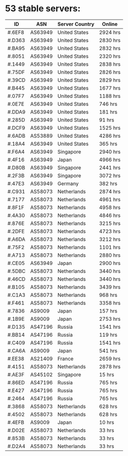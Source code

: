 # 53 stable servers:

| ID | ASN | Server Country | Online |
| ------ | ------ | ------ | ------ |
| #.6EF8 | AS63949 | United States | 2924 hrs |
| #.D363 | AS63949 | United States | 2830 hrs |
| #.BA95 | AS63949 | United States | 2832 hrs |
| #.8051 | AS63949 | United States | 2320 hrs |
| #.1449 | AS63949 | United States | 2838 hrs |
| #.75DF | AS63949 | United States | 2826 hrs |
| #.39CD | AS63949 | United States | 2829 hrs |
| #.B445 | AS63949 | United States | 1677 hrs |
| #.07F7 | AS63949 | United States | 1188 hrs |
| #.0E7E | AS63949 | United States | 746 hrs |
| #.DDA9 | AS63949 | United States | 181 hrs |
| #.285D | AS63949 | United States | 91 hrs |
| #.DCF9 | AS63949 | United States | 1525 hrs |
| #.6ADB | AS53889 | United States | 4286 hrs |
| #.18A4 | AS63949 | United States | 365 hrs |
| #.F6A4 | AS63949 | Singapore | 2940 hrs |
| #.4F16 | AS63949 | Japan | 4966 hrs |
| #.D80B | AS63949 | Singapore | 2441 hrs |
| #.2F3B | AS63949 | Singapore | 3072 hrs |
| #.47E3 | AS63949 | Germany | 382 hrs |
| #.C931 | AS58073 | Netherlands | 2874 hrs |
| #.7177 | AS58073 | Netherlands | 4961 hrs |
| #.8F1F | AS58073 | Netherlands | 4958 hrs |
| #.4A30 | AS58073 | Netherlands | 4846 hrs |
| #.876E | AS58073 | Netherlands | 3215 hrs |
| #.2DFE | AS58073 | Netherlands | 4723 hrs |
| #.A6DA | AS58073 | Netherlands | 3212 hrs |
| #.75F2 | AS58073 | Netherlands | 1101 hrs |
| #.A713 | AS58073 | Netherlands | 2880 hrs |
| #.CE05 | AS63949 | Japan | 2900 hrs |
| #.5DBC | AS58073 | Netherlands | 3440 hrs |
| #.46CD | AS58073 | Netherlands | 3440 hrs |
| #.B105 | AS58073 | Netherlands | 3439 hrs |
| #.C1A3 | AS58073 | Netherlands | 968 hrs |
| #.F461 | AS58073 | Netherlands | 3358 hrs |
| #.7836 | AS9009 | Japan | 157 hrs |
| #.1B9E | AS9009 | Japan | 2753 hrs |
| #.D135 | AS47196 | Russia | 1541 hrs |
| #.BB14 | AS47196 | Russia | 119 hrs |
| #.C409 | AS47196 | Russia | 1541 hrs |
| #.CA6A | AS9009 | Japan | 541 hrs |
| #.EE38 | AS21409 | France | 2659 hrs |
| #.4151 | AS58073 | Netherlands | 2878 hrs |
| #.AE3F | AS45102 | Singapore | 15 hrs |
| #.86ED | AS47196 | Russia | 765 hrs |
| #.E427 | AS47196 | Russia | 765 hrs |
| #.2464 | AS47196 | Russia | 765 hrs |
| #.3868 | AS58073 | Netherlands | 628 hrs |
| #.4502 | AS58073 | Netherlands | 628 hrs |
| #.4EFB | AS9009 | Japan | 10 hrs |
| #.D02E | AS58073 | Netherlands | 33 hrs |
| #.853B | AS58073 | Netherlands | 33 hrs |
| #.D2A4 | AS58073 | Netherlands | 33 hrs |

